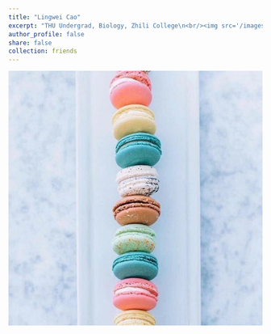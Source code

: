 ```yaml
---
title: "Lingwei Cao"
excerpt: "THU Undergrad, Biology, Zhili College\n<br/><img src='/images/avatars/vv.jpg' style='height: 10%; width: 7.5%; object-fit: contain' alt='Avatar' class='avatar'/>"
author_profile: false
share: false
collection: friends
---
```


<img src="/images/avatars/vv.jpg" alt="Avatar" class="avatar"/>
